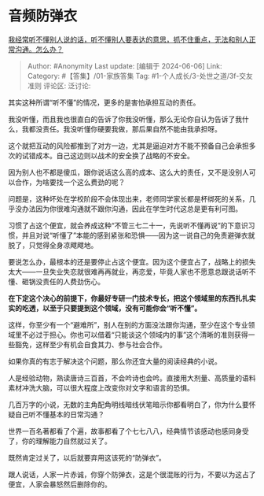 # 音频防弹衣
[我经常听不懂别人说的话，听不懂别人要表达的意思，抓不住重点，无法和别人正常沟通。怎么办？](https://www.zhihu.com/question/304216098/answer/3521530599)

> Author: #Anonymity
> Last update: [编辑于 2024-06-06]
> Link:
> Category: #【答集】/01-家族答集
> Tag: #1-个人成长/3-处世之道/3f-交友准则
> 评论区:
> 泛讨论:

其实这种所谓“听不懂”的情况，更多的是害怕承担互动的责任。

我没听懂，而且我也很直白的告诉了你我没听懂，那么无论你自认为告诉了我什么，我都没责任。我没听懂你硬要我做，那后果自然不能由我承担呀。

这个就把互动的风险都推到了对方一边，尤其是逼迫对方不能不预备自己会承担多次的试错成本。自己这边则以战术的安全换了战略的不安全。

因为别人也不都是傻瓜，跟你说话这么高的成本、这么大的责任，又不是没别人可以合作，为啥要找一个这么费劲的呢？

问题是，这种坏处在学校阶段不会体现出来，老师同学家长都是杯绑死的关系，几乎没办法因为你很难沟通就不跟你沟通，因此在学生时代这总是更有利可图。

习惯了占这个便宜，就会养成这种“不管三七二十一，先说听不懂再说”的下意识习惯，并且对说“听懂了”本能的感到紧张和恐惧——因为这一说自己的免责避弹衣就脱了，只觉得全身凉飕飕地。

要说怎么办，最根本的还是要停止占这个便宜。因为这个便宜占了，战略上的损失太大——一旦失业失恋就很难再再就业，再恋爱，毕竟人家也不愿意总跟说话听不懂、砸锅没责任的人费劲伤心。

**在下定这个决心的前提下，你最好专研一门技术专长，把这个领域里的东西扎扎实实的吃透，以至于只要提到这个领域，没有可能你会“听不懂”。**

这样，你至少有一个“避难所”，别人在别的方面没法跟你沟通，至少在这个专业领域里不必过于担心。你也可以借着“只能谈这个领域内的事”这个清晰的准则获得一些豁免，这样至少有机会自食其力、参与社会合作。

如果你真的有志于解决这个问题，那么你还宜大量的阅读经典的小说。

人是经验动物，熟读唐诗三百首，不会吟诗也会吟。直接用大剂量、高质量的语料素材冲洗大脑，可以很大程度上改变你对文字和语言的恐惧。

几百万字的小说，无数的主角配角明线暗线伏笔暗示你都看明白了，你为什么要怀疑自己听不懂基本的日常沟通？

世界一百名著都看了个遍，故事都看了个七七八八，经典情节该感动也感同身受了，你的理解能力自然就过关了。

既然肯定过关了，以后就要弃用这该死的“防弹衣”。

跟人说话，人家一片赤诚，你穿个防弹衣，这是个很混账的行为，不要以为这占了便宜，人家会暴怒然后删除你的。
